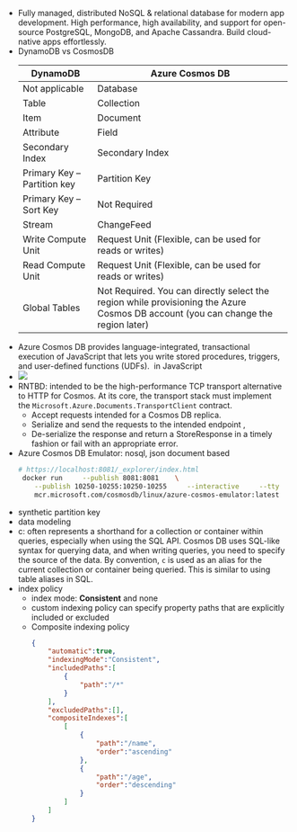- Fully managed, distributed NoSQL & relational database for modern app development. High performance, high availability, and support for open-source PostgreSQL, MongoDB, and Apache Cassandra. Build cloud-native apps effortlessly.
- DynamoDB vs CosmosDB
  <table aria-label="Table 1" class="table table-sm margin-top-none">
  <thead>
  <tr>
  <th>DynamoDB</th>
  <th>Azure Cosmos DB</th>
  </tr>
  </thead>
  <tbody>
  <tr>
  <td>Not applicable</td>
  <td>Database</td>
  </tr>
  <tr>
  <td>Table</td>
  <td>Collection</td>
  </tr>
  <tr>
  <td>Item</td>
  <td>Document</td>
  </tr>
  <tr>
  <td>Attribute</td>
  <td>Field</td>
  </tr>
  <tr>
  <td>Secondary Index</td>
  <td>Secondary Index</td>
  </tr>
  <tr>
  <td>Primary Key – Partition key</td>
  <td>Partition Key</td>
  </tr>
  <tr>
  <td>Primary Key – Sort Key</td>
  <td>Not Required</td>
  </tr>
  <tr>
  <td>Stream</td>
  <td>ChangeFeed</td>
  </tr>
  <tr>
  <td>Write Compute Unit</td>
  <td>Request Unit (Flexible, can be used for reads or writes)</td>
  </tr>
  <tr>
  <td>Read Compute Unit</td>
  <td>Request Unit (Flexible, can be used for reads or writes)</td>
  </tr>
  <tr>
  <td>Global Tables</td>
  <td>Not Required. You can directly select the region while provisioning the Azure Cosmos DB account (you can change the region later)</td>
  </tr>
  </tbody>
  </table>
- Azure Cosmos DB provides language-integrated, transactional execution of JavaScript that lets you write stored procedures, triggers, and user-defined functions (UDFs).  in JavaScript
- <img src="https://learn.microsoft.com/en-us/azure/cosmos-db/media/choose-api/decision-tree.svg"></img>
- RNTBD:  intended to be the high-performance TCP transport alternative to HTTP for Cosmos. At its core, the transport stack must implement the `Microsoft.Azure.Documents.TransportClient` contract.
	- Accept requests intended for a Cosmos DB replica.
	- Serialize and send the requests to the intended endpoint ,
	- De-serialize the response and return a StoreResponse in a timely fashion or fail with an appropriate error.
- Azure Cosmos DB Emulator: nosql, json document based
  ```bash
  # https://localhost:8081/_explorer/index.html
   docker run     --publish 8081:8081    \
      --publish 10250-10255:10250-10255     --interactive     --tty    \
      mcr.microsoft.com/cosmosdb/linux/azure-cosmos-emulator:latest
  ```
- synthetic partition key
- data modeling
- c: often represents a shorthand for a collection or container within queries, especially when using the SQL API. Cosmos DB uses SQL-like syntax for querying data, and when writing queries, you need to specify the source of the data. By convention, `c` is used as an alias for the current collection or container being queried. This is similar to using table aliases in SQL.
- index policy
	- index mode: **Consistent** and none
	- custom indexing policy can specify property paths that are explicitly included or excluded
	- Composite indexing policy
	  ```json
	  {  
	      "automatic":true,
	      "indexingMode":"Consistent",
	      "includedPaths":[  
	          {  
	              "path":"/*"
	          }
	      ],
	      "excludedPaths":[],
	      "compositeIndexes":[  
	          [  
	              {  
	                  "path":"/name",
	                  "order":"ascending"
	              },
	              {  
	                  "path":"/age",
	                  "order":"descending"
	              }
	          ]
	      ]
	  }
	  ```